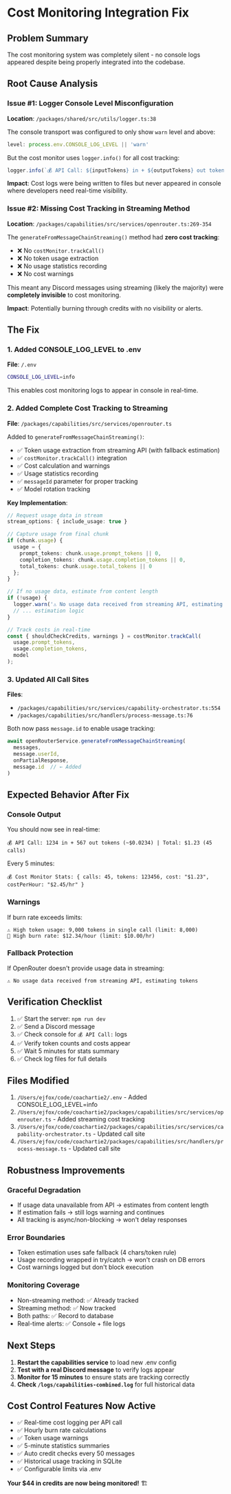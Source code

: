 # Cost Monitoring Integration Fix

## Problem Summary
The cost monitoring system was completely silent - no console logs appeared despite being properly integrated into the codebase.

## Root Cause Analysis

### Issue #1: Logger Console Level Misconfiguration
**Location**: `/packages/shared/src/utils/logger.ts:38`

The console transport was configured to only show `warn` level and above:
```typescript
level: process.env.CONSOLE_LOG_LEVEL || 'warn'
```

But the cost monitor uses `logger.info()` for all cost tracking:
```typescript
logger.info(`💰 API Call: ${inputTokens} in + ${outputTokens} out tokens...`)
```

**Impact**: Cost logs were being written to files but never appeared in console where developers need real-time visibility.

### Issue #2: Missing Cost Tracking in Streaming Method
**Location**: `/packages/capabilities/src/services/openrouter.ts:269-354`

The `generateFromMessageChainStreaming()` method had **zero cost tracking**:
- ❌ No `costMonitor.trackCall()`
- ❌ No token usage extraction
- ❌ No usage statistics recording
- ❌ No cost warnings

This meant any Discord messages using streaming (likely the majority) were **completely invisible** to cost monitoring.

**Impact**: Potentially burning through credits with no visibility or alerts.

## The Fix

### 1. Added CONSOLE_LOG_LEVEL to .env
**File**: `/.env`
```bash
CONSOLE_LOG_LEVEL=info
```

This enables cost monitoring logs to appear in console in real-time.

### 2. Added Complete Cost Tracking to Streaming
**File**: `/packages/capabilities/src/services/openrouter.ts`

Added to `generateFromMessageChainStreaming()`:
- ✅ Token usage extraction from streaming API (with fallback estimation)
- ✅ `costMonitor.trackCall()` integration
- ✅ Cost calculation and warnings
- ✅ Usage statistics recording
- ✅ `messageId` parameter for proper tracking
- ✅ Model rotation tracking

**Key Implementation**:
```typescript
// Request usage data in stream
stream_options: { include_usage: true }

// Capture usage from final chunk
if (chunk.usage) {
  usage = {
    prompt_tokens: chunk.usage.prompt_tokens || 0,
    completion_tokens: chunk.usage.completion_tokens || 0,
    total_tokens: chunk.usage.total_tokens || 0
  };
}

// If no usage data, estimate from content length
if (!usage) {
  logger.warn('⚠️ No usage data received from streaming API, estimating tokens');
  // ... estimation logic
}

// Track costs in real-time
const { shouldCheckCredits, warnings } = costMonitor.trackCall(
  usage.prompt_tokens,
  usage.completion_tokens,
  model
);
```

### 3. Updated All Call Sites
**Files**:
- `/packages/capabilities/src/services/capability-orchestrator.ts:554`
- `/packages/capabilities/src/handlers/process-message.ts:76`

Both now pass `message.id` to enable usage tracking:
```typescript
await openRouterService.generateFromMessageChainStreaming(
  messages,
  message.userId,
  onPartialResponse,
  message.id  // ← Added
)
```

## Expected Behavior After Fix

### Console Output
You should now see in real-time:
```
💰 API Call: 1234 in + 567 out tokens (~$0.0234) | Total: $1.23 (45 calls)
```

Every 5 minutes:
```
💰 Cost Monitor Stats: { calls: 45, tokens: 123456, cost: "$1.23", costPerHour: "$2.45/hr" }
```

### Warnings
If burn rate exceeds limits:
```
⚠️ High token usage: 9,000 tokens in single call (limit: 8,000)
🚨 High burn rate: $12.34/hour (limit: $10.00/hr)
```

### Fallback Protection
If OpenRouter doesn't provide usage data in streaming:
```
⚠️ No usage data received from streaming API, estimating tokens
```

## Verification Checklist

1. ✅ Start the server: `npm run dev`
2. ✅ Send a Discord message
3. ✅ Check console for `💰 API Call:` logs
4. ✅ Verify token counts and costs appear
5. ✅ Wait 5 minutes for stats summary
6. ✅ Check log files for full details

## Files Modified

1. `/Users/ejfox/code/coachartie2/.env` - Added CONSOLE_LOG_LEVEL=info
2. `/Users/ejfox/code/coachartie2/packages/capabilities/src/services/openrouter.ts` - Added streaming cost tracking
3. `/Users/ejfox/code/coachartie2/packages/capabilities/src/services/capability-orchestrator.ts` - Updated call site
4. `/Users/ejfox/code/coachartie2/packages/capabilities/src/handlers/process-message.ts` - Updated call site

## Robustness Improvements

### Graceful Degradation
- If usage data unavailable from API → estimates from content length
- If estimation fails → still logs warning and continues
- All tracking is async/non-blocking → won't delay responses

### Error Boundaries
- Token estimation uses safe fallback (4 chars/token rule)
- Usage recording wrapped in try/catch → won't crash on DB errors
- Cost warnings logged but don't block execution

### Monitoring Coverage
- Non-streaming method: ✅ Already tracked
- Streaming method: ✅ Now tracked
- Both paths: ✅ Record to database
- Real-time alerts: ✅ Console + file logs

## Next Steps

1. **Restart the capabilities service** to load new .env config
2. **Test with a real Discord message** to verify logs appear
3. **Monitor for 15 minutes** to ensure stats are tracking correctly
4. **Check `/logs/capabilities-combined.log`** for full historical data

## Cost Control Features Now Active

- ✅ Real-time cost logging per API call
- ✅ Hourly burn rate calculations
- ✅ Token usage warnings
- ✅ 5-minute statistics summaries
- ✅ Auto credit checks every 50 messages
- ✅ Historical usage tracking in SQLite
- ✅ Configurable limits via .env

**Your $44 in credits are now being monitored!** 🏗️

